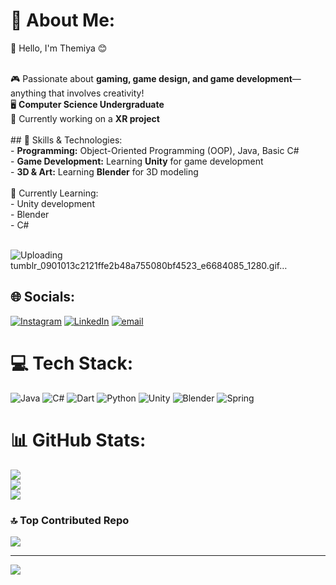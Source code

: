 # 💫 About Me:
👋 Hello, I'm Themiya 😊<br>

<br>🎮 Passionate about **gaming, game design, and game development**—anything that involves creativity!  <br>🖥️ **Computer Science Undergraduate**  <br>🚀 Currently working on a **XR project**  <br><br>## 🔧 Skills & Technologies:<br>- **Programming:** Object-Oriented Programming (OOP), Java, Basic C#  <br>- **Game Development:** Learning **Unity** for game development  <br>- **3D & Art:** Learning **Blender** for 3D modeling  <br><br>🌱 Currently Learning:<br>- Unity development  <br>- Blender<br>- C# <br><br>


![Uploading tumblr_0901013c2121ffe2b48a755080bf4523_e6684085_1280.gif…]()


## 🌐 Socials:
[![Instagram](https://img.shields.io/badge/Instagram-%23E4405F.svg?logo=Instagram&logoColor=white)](https://instagram.com/tmya.j) [![LinkedIn](https://img.shields.io/badge/LinkedIn-%230077B5.svg?logo=linkedin&logoColor=white)](https://linkedin.com/in/https://www.linkedin.com/in/themiyaj/) [![email](https://img.shields.io/badge/Email-D14836?logo=gmail&logoColor=white)](mailto:jayaratnethemiya@gmail.com) 

# 💻 Tech Stack:
![Java](https://img.shields.io/badge/java-%23ED8B00.svg?style=for-the-badge&logo=openjdk&logoColor=white) ![C#](https://img.shields.io/badge/c%23-%23239120.svg?style=for-the-badge&logo=csharp&logoColor=white) ![Dart](https://img.shields.io/badge/dart-%230175C2.svg?style=for-the-badge&logo=dart&logoColor=white) ![Python](https://img.shields.io/badge/python-3670A0?style=for-the-badge&logo=python&logoColor=ffdd54) ![Unity](https://img.shields.io/badge/unity-%23000000.svg?style=for-the-badge&logo=unity&logoColor=white) ![Blender](https://img.shields.io/badge/blender-%23F5792A.svg?style=for-the-badge&logo=blender&logoColor=white) ![Spring](https://img.shields.io/badge/spring-%236DB33F.svg?style=for-the-badge&logo=spring&logoColor=white)
# 📊 GitHub Stats:
![](https://github-readme-stats.vercel.app/api?username=Th3miya06&theme=tokyonight&hide_border=false&include_all_commits=false&count_private=false)<br/>
![](https://nirzak-streak-stats.vercel.app/?user=Th3miya06&theme=tokyonight&hide_border=false)<br/>
![](https://github-readme-stats.vercel.app/api/top-langs/?username=Th3miya06&theme=tokyonight&hide_border=false&include_all_commits=false&count_private=false&layout=compact)

### 🔝 Top Contributed Repo
![](https://github-contributor-stats.vercel.app/api?username=Th3miya06&limit=5&theme=dark&combine_all_yearly_contributions=true)

---
[![](https://visitcount.itsvg.in/api?id=Th3miya06&icon=0&color=0)](https://visitcount.itsvg.in)

<!-- Proudly created with GPRM ( https://gprm.itsvg.in ) -->
